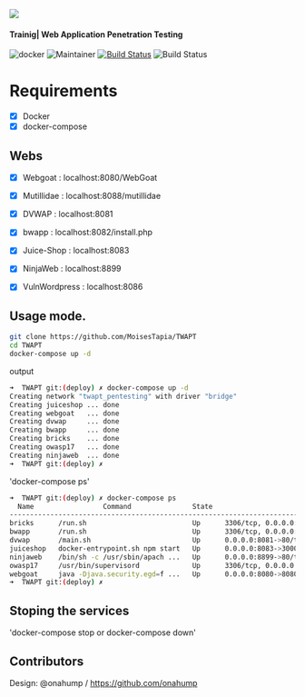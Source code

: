 ![](https://github.com/MoisesTapia/TWAPT/blob/deploy/TWAPT.png)
#### Trainig| Web Application Penetration Testing

![docker](https://img.shields.io/badge/Docker-v19.03.12-blue?style=plastic&logo=docker)
![Maintainer](https://img.shields.io/badge/Maintainer-Equinockx-success?style=plastic&logo=terraform)
[![Build Status](https://img.shields.io/badge/Build-success?style=plastic&logo=travis)](https://travis-ci.com/MoisesTapia/TWAPT)
![Build Status](https://travis-ci.com/MoisesTapia/TWAPT.svg?branch=deploy)
# Requirements

- [X] Docker
- [X] docker-compose

## Webs
 - [X] Webgoat    : localhost:8080/WebGoat
 - [X] Mutillidae : localhost:8088/mutillidae
 - [X] DVWAP      : localhost:8081
 - [X] bwapp      : localhost:8082/install.php
 - [X] Juice-Shop : localhost:8083
 - [X] NinjaWeb   : localhost:8899
 - [X] VulnWordpress : localhost:8086


## Usage mode.

```bash
git clone https://github.com/MoisesTapia/TWAPT
cd TWAPT
docker-compose up -d

```
output

```bash
➜  TWAPT git:(deploy) ✗ docker-compose up -d      
Creating network "twapt_pentesting" with driver "bridge"
Creating juiceshop ... done
Creating webgoat   ... done
Creating dvwap     ... done
Creating bwapp     ... done
Creating bricks    ... done
Creating owasp17   ... done
Creating ninjaweb  ... done
➜  TWAPT git:(deploy) ✗ 

```
'docker-compose ps'

```bash
➜  TWAPT git:(deploy) ✗ docker-compose ps
  Name                 Command               State                          Ports                        
---------------------------------------------------------------------------------------------------------
bricks      /run.sh                          Up      3306/tcp, 0.0.0.0:8084->80/tcp                      
bwapp       /run.sh                          Up      3306/tcp, 0.0.0.0:8082->80/tcp                      
dvwap       /main.sh                         Up      0.0.0.0:8081->80/tcp                                
juiceshop   docker-entrypoint.sh npm start   Up      0.0.0.0:8083->3000/tcp                              
ninjaweb    /bin/sh -c /usr/sbin/apach ...   Up      0.0.0.0:8899->80/tcp                                
owasp17     /usr/bin/supervisord             Up      3306/tcp, 0.0.0.0:443->443/tcp, 0.0.0.0:8088->80/tcp
webgoat     java -Djava.security.egd=f ...   Up      0.0.0.0:8080->8080/tcp                              
➜  TWAPT git:(deploy) ✗ 

```

## Stoping the services

'docker-compose stop or docker-compose down'
## Contributors

Design: @onahump / https://github.com/onahump

